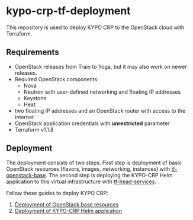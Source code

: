 # kypo-crp-tf-deployment

This repository is used  to deploy KYPO CRP to the OpenStack cloud with Terraform.

## Requirements

* OpenStack releases from Train to Yoga, but it may also work on newer releases.
* Required OpenStack components:
    * Nova
    * Neutron with user-defined networking and floating IP addresses
    * Keystone
    * Heat
* two floating IP addresses and an OpenStack router with access to the internet
* OpenStack application credentials with **unrestricted** parameter
* Terraform v1.1.8

## Deployment

The deployment consists of two steps. First step is deployment of basic OpenStack resources (flavors, images, networking, instances) with [tf-openstack-base](tf-openstack-base).
The second step is deploying the KYPO-CRP Helm application to this virtual infrastructure with [tf-head-services](tf-head-services).

Follow these guides to deploy KYPO CRP:
1. [Deployment of OpenStack base resources](BASE.md)
2. [Deployment of KYPO-CRP Helm application](HELM.md)
